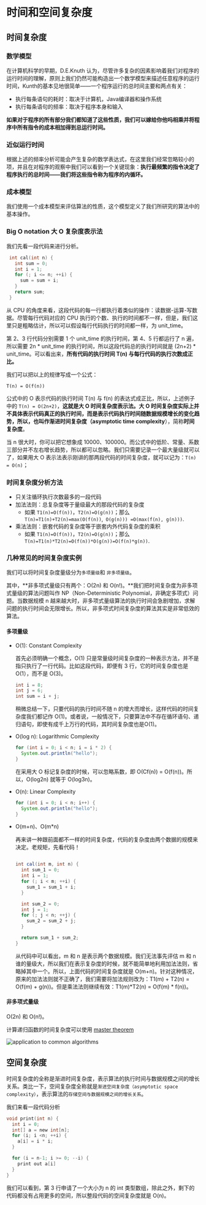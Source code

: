 # 时间和空间复杂度

## 时间复杂度

### 数学模型

在计算机科学的早期，D.E.Knuth 认为，尽管许多复杂的因素影响着我们对程序的运行时间的理解，原则上我们仍然可能构造出一个数学模型来描述任意程序的运行时间，Kunth的基本见地很简单——一个程序运行的总时间主要和两点有关：

- 执行每条语句的耗时：取决于计算机，Java编译器和操作系统
- 执行每条语句的频率：取决于程序本身和输入

**如果对于程序的所有部分我们都知道了这些性质，我们可以嫁给你他吗相乘并将程序中所有指令的成本相加得到总运行时间。**

### 近似运行时间

根据上述的频率分析可能会产生复杂的数学表达式，在这里我们经常忽略较小的项，并且在对程序的观察中我们可以看到一个关键现象：**执行最频繁的指令决定了程序执行的总时间——我们将这些指令称为程序的内循环。**

### 成本模型

我们使用一个成本模型来评估算法的性质，这个模型定义了我们所研究的算法中的基本操作。

### Big O notation 大 O 复杂度表示法

我们先看一段代码来进行分析。

```c
 int cal(int n) {
   int sum = 0;
   int i = 1;
   for (; i <= n; ++i) {
     sum = sum + i;
   }
   return sum;
 }
```

从 CPU 的角度来看，这段代码的每一行都执行着类似的操作：读数据-运算-写数据。尽管每行代码对应的 CPU 执行的个数、执行的时间都不一样，但是，我们这里只是粗略估计，所以可以假设每行代码执行的时间都一样，为 unit_time。

第 2、3 行代码分别需要 1 个 unit_time 的执行时间，第 4、5 行都运行了 n 遍，所以需要 2n * unit_time 的执行时间，所以这段代码总的执行时间就是 (2n+2) * unit_time。可以看出来，**所有代码的执行时间 T(n) 与每行代码的执行次数成正比。**

我们可以把以上的规律写成一个公式：

`T(n) = O(f(n))`

公式中的 O 表示代码的执行时间 T(n) 与 f(n) 的表达式成正比，所以，上述例子中的 `T(n) = O(2n+2)`，**这就是大 O 时间复杂度表示法。**大 O 时间复杂度实际上并不具体表示代码真正的执行时间，**而是表示代码执行时间随数据规模增长的变化趋势**，所以，也叫作**渐进时间复杂度（asymptotic time complexity**），简称**时间复杂度**。

当 n 很大时，你可以把它想象成 10000、100000。而公式中的低阶、常量、系数三部分并不左右增长趋势，所以都可以忽略。我们只需要记录一个最大量级就可以了，如果用大 O 表示法表示刚讲的那两段代码的时间复杂度，就可以记为：`T(n) = O(n)`；

### 时间复杂度分析方法

-  只关注循环执行次数最多的一段代码
- 加法法则：总复杂度等于量级最大的那段代码的复杂度
  - 如果 `T1(n)=O(f(n))`，`T2(n)=O(g(n))`；那么 `T(n)=T1(n)+T2(n)=max(O(f(n))`,` O(g(n))) =O(max(f(n), g(n)))`.
- 乘法法则：嵌套代码的复杂度等于嵌套内外代码复杂度的乘积
  - 如果 `T1(n)=O(f(n))`，`T2(n)=O(g(n))`；那么 `T(n)=T1(n)*T2(n)=O(f(n))*O(g(n))=O(f(n)*g(n))`.

### 几种常见的时间复杂度实例

我们可以将时间复杂度量级分为`多项量级`和 `非多项量级`。

其中，**非多项式量级只有两个：O(2n) 和 O(n!)。**我们把时间复杂度为非多项式量级的算法问题叫作 NP（Non-Deterministic Polynomial，非确定多项式）问题。当数据规模 n 越来越大时，非多项式量级算法的执行时间会急剧增加，求解问题的执行时间会无限增长。所以，非多项式时间复杂度的算法其实是非常低效的算法。

#### 多项量级

- O(1): Constant Complexity

  首先必须明确一个概念，O(1) 只是常量级时间复杂度的一种表示方法，并不是指只执行了一行代码。比如这段代码，即便有 3 行，它的时间复杂度也是 O(1），而不是 O(3)。

  ```java
  int i = 8;
  int j = 6;
  int sum = i + j;
  ```

  稍微总结一下，只要代码的执行时间不随 n 的增大而增长，这样代码的时间复杂度我们都记作 O(1)。或者说，一般情况下，只要算法中不存在循环语句、递归语句，即使有成千上万行的代码，其时间复杂度也是Ο(1)。

- O(log n): Logarithmic Complexity

  ```java
  for (int i = 0; i < n; i = i * 2) {
    System.out.println("hello");
  }
  ```
  在采用大 O 标记复杂度的时候，可以忽略系数，即 O(Cf(n)) = O(f(n))。所以，O(log2n) 就等于 O(log3n)。

- O(n): Linear Complexity

  ```java
  for (int i = 0; i < n; i++) {
    System.out.println("hello");
  }
  ```

- O(m+n)、O(m*n)

  再来讲一种跟前面都不一样的时间复杂度，代码的复杂度由两个数据的规模来决定。老规矩，先看代码！

  ```java

  int cal(int m, int n) {
    int sum_1 = 0;
    int i = 1;
    for (; i < m; ++i) {
      sum_1 = sum_1 + i;
    }

    int sum_2 = 0;
    int j = 1;
    for (; j < n; ++j) {
      sum_2 = sum_2 + j;
    }

    return sum_1 + sum_2;
  }
  ```

  从代码中可以看出，m 和 n 是表示两个数据规模。我们无法事先评估 m 和 n 谁的量级大，所以我们在表示复杂度的时候，就不能简单地利用加法法则，省略掉其中一个。所以，上面代码的时间复杂度就是 O(m+n)。针对这种情况，原来的加法法则就不正确了，我们需要将加法规则改为：T1(m) + T2(n) = O(f(m) + g(n))。但是乘法法则继续有效：T1(m)*T2(n) = O(f(m) * f(n))。
  
#### 非多项式量级

O(2n) 和 O(n!)。

计算递归函数的时间复杂度可以使用 [master theorem](https://en.wikipedia.org/wiki/Master_theorem_(analysis_of_algorithms))

![application to common algorithms](https://blog-1300663127.cos.ap-shanghai.myqcloud.com/BackEnd_Notes/masterTheorem.png)

## 空间复杂度

时间复杂度的全称是渐进时间复杂度，表示算法的执行时间与数据规模之间的增长关系。类比一下，空间复杂度全称就是`渐进空间复杂度（asymptotic space complexity）`，表示算法的`存储空间与数据规模之间的增长关系`。

我们来看一段代码分析

```c
void print(int n) {
  int i = 0;
  int[] a = new int[n];
  for (i; i <n; ++i) {
    a[i] = i * i;
  }

  for (i = n-1; i >= 0; --i) {
    print out a[i]
  }
}
```

我们可以看到，第 3 行申请了一个大小为 n 的 int 类型数组，除此之外，剩下的代码都没有占用更多的空间，所以整段代码的空间复杂度就是 O(n)。